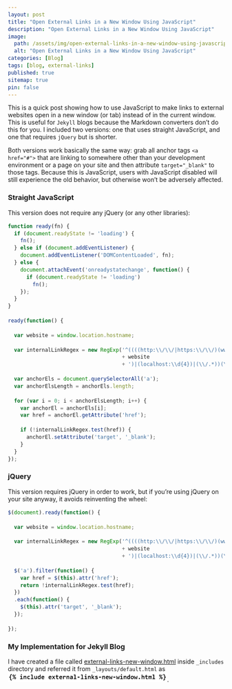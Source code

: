 ```yaml
---
layout: post
title: "Open External Links in a New Window Using JavaScript"
description: "Open External Links in a New Window Using JavaScript"
image:
  path: /assets/img/open-external-links-in-a-new-window-using-javascript.webp
  alt: "Open External Links in a New Window Using JavaScript"
categories: [Blog]
tags: [blog, external-links]
published: true
sitemap: true
pin: false
---
```



This is a quick post showing how to use JavaScript to make links to external websites open in a new window (or tab) instead of in the current window. This is useful for ```Jekyll``` blogs because the Markdown converters don’t do this for you. I included two versions: one that uses straight JavaScript, and one that requires ```jQuery``` but is shorter.

Both versions work basically the same way: grab all anchor tags ```<a href="#">``` that are linking to somewhere other than your development environment or a page on your site and then attribute ```target="_blank"``` to those tags. Because this is JavaScript, users with JavaScript disabled will still experience the old behavior, but otherwise won’t be adversely affected.


### Straight JavaScript
This version does not require any jQuery (or any other libraries):

```js
function ready(fn) {
  if (document.readyState != 'loading') {
    fn();
  } else if (document.addEventListener) {
    document.addEventListener('DOMContentLoaded', fn);
  } else {
    document.attachEvent('onreadystatechange', function() {
      if (document.readyState != 'loading')
        fn();
    });
  }
}

ready(function() {

  var website = window.location.hostname;

  var internalLinkRegex = new RegExp('^((((http:\\/\\/|https:\\/\\/)(www\\.)?)?'
                                     + website
                                     + ')|(localhost:\\d{4})|(\\/.*))(\\/.*)?$', '');

  var anchorEls = document.querySelectorAll('a');
  var anchorElsLength = anchorEls.length;

  for (var i = 0; i < anchorElsLength; i++) {
    var anchorEl = anchorEls[i];
    var href = anchorEl.getAttribute('href');

    if (!internalLinkRegex.test(href)) {
      anchorEl.setAttribute('target', '_blank');
    }
  }
});

```

### jQuery
This version requires jQuery in order to work, but if you’re using jQuery on your site anyway, it avoids reinventing the wheel:

```js
$(document).ready(function() {

  var website = window.location.hostname;

  var internalLinkRegex = new RegExp('^((((http:\\/\\/|https:\\/\\/)(www\\.)?)?'
                                     + website
                                     + ')|(localhost:\\d{4})|(\\/.*))(\\/.*)?$', '');

  $('a').filter(function() {
    var href = $(this).attr('href');
    return !internalLinkRegex.test(href);
  })
  .each(function() {
    $(this).attr('target', '_blank');
  });

});

```

### My Implementation for Jekyll Blog
I have created a file called [external-links-new-window.html](https://raw.githubusercontent.com/SamirPaulb/assets/main/external-links-new-window.html) inside ```_includes``` directory and referred it from ```_layouts/default.html``` as <a href="#"><img src="/assets/img/include-external-links-new-window.html-code.png" alt="external-links-new-window"  width="370px" height="22px"></a>.


